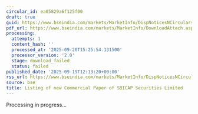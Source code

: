```yaml
---
circular_id: ea05829a6f125f00
draft: true
guid: https://www.bseindia.com/markets/MarketInfo/DispNoticesNCirculars.aspx?Noticeid={114FA6B8-1A3E-4F37-8A14-50DF2102AAE8}&noticeno=20250919-22&dt=09/19/2025&icount=22&totcount=44&flag=0
pdf_url: https://www.bseindia.com/markets/MarketInfo/DownloadAttach.aspx?id=20250919-22&attachedId=
processing:
  attempts: 1
  content_hash: ''
  processed_at: '2025-09-20T15:25:54.131500'
  processor_version: '2.0'
  stage: download_failed
  status: failed
published_date: '2025-09-19T12:13:20+00:00'
rss_url: https://www.bseindia.com/markets/MarketInfo/DispNoticesNCirculars.aspx?Noticeid={114FA6B8-1A3E-4F37-8A14-50DF2102AAE8}&noticeno=20250919-22&dt=09/19/2025&icount=22&totcount=44&flag=0
source: bse
title: Listing of new Commercial Paper of SBICAP Securities Limited
---
```


Processing in progress...